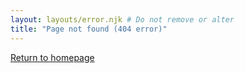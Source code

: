 ```yaml
---
layout: layouts/error.njk # Do not remove or alter
title: "Page not found (404 error)"
---
```


[Return to homepage](/)
